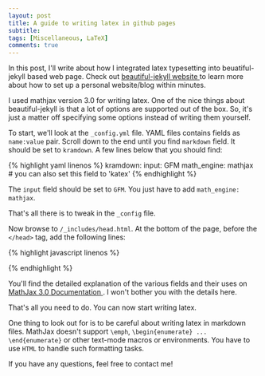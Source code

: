 ```yaml
---
layout: post
title: A guide to writing latex in github pages
subtitle: 
tags: [Miscellaneous, LaTeX]
comments: true
---
```


In this post, I'll write about how I integrated latex typesetting into beuatiful-jekyll based web page. Check out <a href="https://github.com/daattali/beautiful-jekyll"> beautiful-jekyll website </a> to learn more about how to set up a personal website/blog within minutes. 

I used mathjax version 3.0 for writing latex. One of the nice things about beautiful-jekyll is that a lot of options are supported out of the box. So, it's just a matter off specifying some options instead of writing them yourself.

<!-- $\colorbox{MistyRose}{_config.yml}$ -->

To start, we'll look at the `_config.yml`  file. YAML files contains fields as ``name:value`` pair.
Scroll down to the end until you find ``markdown`` field. It should be set to `kramdown`. A few lines below that you should find:

{% highlight yaml linenos %}
kramdown:
  input: GFM
  math_engine: mathjax # you can also set this field to 'katex'
{% endhighlight %}

The ``input`` field should be set to ``GFM``. You just have to add ``math_engine: mathjax``. 

That's all there is to tweak in the ``_config`` file.

Now browse to ``/_includes/head.html``. At the bottom of the page, before the ``</head>`` tag, add the following lines:

{% highlight javascript linenos %}
<script src="https://polyfill.io/v3/polyfill.min.js?features=es6"></script>
<script>
MathJax = {
    loader: {load: ['[tex]/newcommand', '[tex]/color']},
    tex: {
        packages: {'[+]': ['newcommand', 'color']},
        inlineMath: [['$','$'], ['\\(', '\\)']],
        displayMath: [['$$', '$$'],['\\[', '\\]']],
        macros: {
            bold: ['{\\bf #1}',1],
            ddfrac: ['{\\frac{\\displaystyle #1}{\\displaystyle #2}}', 2],
            abs: ['\\left\\lvert #2 \\right\\rvert_{\\text{#1}}', 2, ""],
            floor: ['\\left\\lfloor #2 \\right\\rfloor_{\\text{#1}}', 2, ""],
            sfrac: ['{ \\frac {\\ #1 \\ }{#2}}', 2],
            lcm: ['\\operatorname{lcm}#1', 1]
        },
        processEscapes: true,
        processEnvironments: true,
        processRefs: true,
        digits: /^(?:[0-9]+(?:\{,\}[0-9]{3})*(?:\.[0-9]*)?|\.[0-9]+)/,
        tags:  'ams',
        tagSide: 'right',
        tagIndent: '0.8em', 
        useLabelIds: true,  
        multlineWidth: '85%',
    },
    chtml: {
        scale: 1.2
    },
    svg: {
        scale: 1.3
    }
};
</script>
<script id="MathJax-script" async
    src="https://cdn.jsdelivr.net/npm/mathjax@3/es5/tex-chtml.js">
</script>
{% endhighlight %}

You'll find the detailed explanation of the various fields and their uses on <a href="http://docs.mathjax.org/en/latest/"> MathJax 3.0 Documentation </a>. I won't bother you with the details here. 

That's all you need to do. You can now start writing latex. 

One thing to look out for is to be careful about writing latex in markdown files. MathJax doesn't support ``\emph``, ``\begin{enumerate} ... \end{enumerate}`` or other text-mode macros or environments. You have to use ``HTML`` to handle such formatting tasks. 

If you have any questions, feel free to contact me! 
